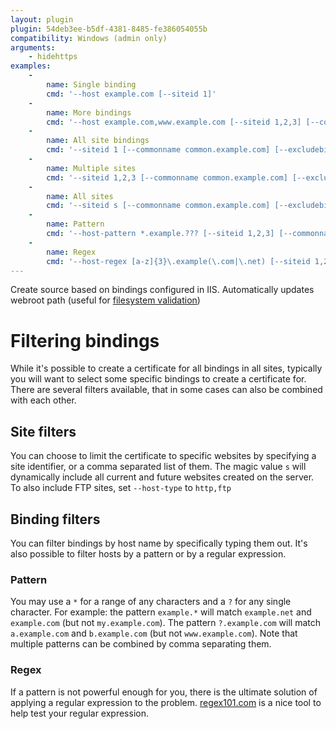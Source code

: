 ```yaml
---
layout: plugin
plugin: 54deb3ee-b5df-4381-8485-fe386054055b
compatibility: Windows (admin only)
arguments:
    - hidehttps
examples:
    - 
        name: Single binding
        cmd: '‑‑host example.com [‑‑siteid 1]'
    - 
        name: More bindings
        cmd: '‑‑host example.com,www.example.com [‑‑siteid 1,2,3] [‑‑commonname common.example.com]'
    - 
        name: All site bindings
        cmd: '‑‑siteid 1 [‑‑commonname common.example.com] [‑‑excludebindings exclude.example.com]'
    - 
        name: Multiple sites
        cmd: '‑‑siteid 1,2,3 [‑‑commonname common.example.com] [‑‑excludebindings exclude.example.com]'
    - 
        name: All sites
        cmd: '‑‑siteid s [‑‑commonname common.example.com] [‑‑excludebindings exclude.example.com]'
    - 
        name: Pattern
        cmd: '‑‑host-pattern *.example.??? [‑‑siteid 1,2,3] [‑‑commonname common.example.com] [‑‑excludebindings exclude.example.com]'
    - 
        name: Regex
        cmd: '‑‑host-regex [a-z]{3}\.example(\.com|\.net) [‑‑siteid 1,2,3] [‑‑commonname common.example.com] [‑‑excludebindings exclude.example.com]'    
---
```


Create source based on bindings configured in IIS. Automatically updates webroot path (useful for [filesystem validation](/reference/plugins/validation/http/filesystem))

# Filtering bindings
While it's possible to create a certificate for all bindings in all sites, typically you will want to select some 
specific bindings to create a certificate for. There are several filters available, that in some cases can also be
combined with each other.

## Site filters
You can choose to limit the certificate to specific websites by specifying a site identifier, or a comma separated list 
of them. The magic value `s` will dynamically include all current and future websites created on the server. To also include FTP 
sites, set `‑‑host-type` to `http,ftp`

## Binding filters
You can filter bindings by host name by specifically typing them out. It's also possible to filter hosts by a pattern
or by a regular expression.

### Pattern
You may use a `*` for a range of any characters and a `?` for any single character. For example: the pattern `example.*` 
will match `example.net` and `example.com` (but not `my.example.com`). The pattern `?.example.com` will match 
`a.example.com` and `b.example.com` (but not `www.example.com`). Note that multiple patterns can be combined by 
comma separating them.

### Regex
If a pattern is not powerful enough for you, there is the ultimate solution of applying a regular expression to the 
problem. [regex101.com](https://regex101.com/) is a nice tool to help test your regular expression.

